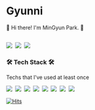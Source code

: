 <h1><b>Gyunni</b></h1>
👋 Hi there! I'm MinGyun Park. 🌱<br><br/>
<p>
<a href = "https://velog.io/@mingyun12304/about" target='_blank'><img src="https://img.shields.io/badge/Tech Blog-30B980?style=flat-square&logo=Vimeo&logoColor=white"/></a>&nbsp;
<img src="https://img.shields.io/badge/Gmail-EA4335?style=flat-square&logo=Gmail&logoColor=white"/></a>&nbsp;
<img src="https://img.shields.io/badge/Instargram-E4405F?style=flat-square&logo=Instagram&logoColor=white"/></a>&nbsp;
</p>


<h3><b>🛠 Tech Stack 🛠</b></h3>
<p>Techs that I've used at least once </p>
<p>
<img src="https://img.shields.io/badge/GitHub-181717?style=flat-square&logo=GitHub&logoColor=white"/></a>&nbsp;
<img src="https://img.shields.io/badge/Android-3DDC84?style=flat-square&logo=Android&logoColor=white"/></a>&nbsp;
<img src="https://img.shields.io/badge/Java-007396?style=flat-square&logo=Java&logoColor=white"/></a>&nbsp;
<img src="https://img.shields.io/badge/Kotlin-0095D5?style=flat-square&logo=Kotlin&logoColor=white"/></a>&nbsp;
<img src="https://img.shields.io/badge/Mysql-4479A1?style=flat-square&logo=MySQL&logoColor=white"/></a>&nbsp;
<img src="https://img.shields.io/badge/Node.js-339933?style=flat-square&logo=node.js&logoColor=white"/></a>&nbsp;
<img src="https://img.shields.io/badge/Python-3776AB?style=flat-square&logo=Python&logoColor=white"/></a>&nbsp;
<img src="https://img.shields.io/badge/Amazon AWS-212E50?style=flat-square&logo=Amazon%20AWS&logoColor=white"/></a>&nbsp; </p>

[![Hits](https://hits.seeyoufarm.com/api/count/incr/badge.svg?url=https%3A%2F%2Fgithub.com%2Falsrbs12304&count_bg=%234ED11F&title_bg=%23555555&icon=github.svg&icon_color=%23E7E7E7&title=hits&edge_flat=false)](https://hits.seeyoufarm.com)
